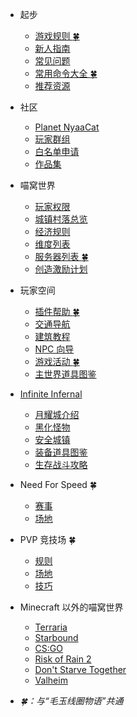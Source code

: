 - 起步
  - [游戏规则 :four_leaf_clover:](wiki/rules.md)
  - [新人指南](nyaa/beginners-guide.md)
  - [常见问题](wiki/faq.md)
  - [常用命令大全 :four_leaf_clover:](tutorial/help)
  - [推荐资源](wiki/resources.md)
- 社区
  - [Planet NyaaCat](wiki/planet-nyaacat.md)
  - [玩家群组](wiki/groups.md)
  - [白名单申请](wiki/whitelist-application.md)
  - [作品集](space/works.md)
- 喵窝世界
  - [玩家权限](wiki/permission)
  - [城镇村落总览](nyaa/realms.md)
  - [经济规则](nyaa/economic.md)
  - [维度列表](nyaa/worlds.md)
  - [服务器列表 :four_leaf_clover:](wiki/server-network.md)
  - [创造激励计划](nyaa/creation.md)
- 玩家空间
  - [插件帮助 :four_leaf_clover:](space/plugins.md)
  - [交通导航](space/map-navi.md)
  - [建筑教程](space/building.md)
  - [NPC 向导](space/npc.md)
  - [游戏活动 :four_leaf_clover:](space/activities.md)
  - [主世界道具图鉴](space/items.md)
- [Infinite Infernal](inf/index)
  + [月耀城介绍](inf/lunar-flare)
  + [黑化怪物](inf/mobs)
  + [安全城镇](inf/safety-towns)
  + [装备道具图鉴](inf/items)
  + [生存战斗攻略](inf/guide)
- Need For Speed :four_leaf_clover:
  - [赛事](nfs/events.md)
  - [场地](nfs/fields.md)
- PVP 竞技场 :four_leaf_clover:
  - [规则](pvp/rules.md)
  - [场地](pvp/arena.md)
  - [技巧](pvp/guide.md)
- Minecraft 以外的喵窝世界
  - [Terraria](gameservers/terraria.md)
  - [Starbound](gameservers/starbound.md)
  - [CS:GO](gameservers/csgo.md)
  - [Risk of Rain 2](gameservers/ror2.md)
  - [Don't Starve Together](gameservers/dst.md)
  - [Valheim](gameservers/valheim.md)


- *:four_leaf_clover:：与“毛玉线圈物语”共通*
